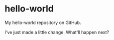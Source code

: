 # hello-world
My hello-world repository on GitHub.

I've just made a little change. What'll happen next?
